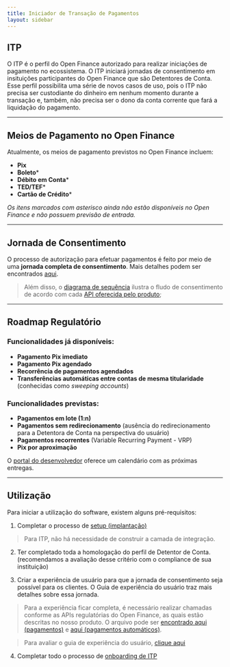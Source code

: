 ```yaml
---
title: Iniciador de Transação de Pagamentos
layout: sidebar
---
```


## ITP

O ITP é o perfil do Open Finance autorizado para realizar iniciações de pagamento no ecossistema. O ITP iniciará jornadas de consentimento em insituições participantes do Open Finance que são Detentores de Conta. Esse perfil possibilita uma série de novos casos de uso, pois o ITP não precisa ser custodiante do dinheiro em nenhum momento durante a transação e, também, não precisa ser o dono da conta corrente que fará a liquidação do pagamento.

---

## Meios de Pagamento no Open Finance

Atualmente, os meios de pagamento previstos no Open Finance incluem:

- **Pix**
- **Boleto*** 
- **Débito em Conta***
- **TED/TEF***
- **Cartão de Crédito***

*Os itens marcados com asterisco ainda não estão disponíveis no Open Finance e não possuem previsão de entrada.*

---

## Jornada de Consentimento

O processo de autorização para efetuar pagamentos é feito por meio de uma **jornada completa de consentimento**. Mais detalhes podem ser encontrados [aqui](../../Visão-geral/Conceitos-fundamentais-Open-Finance/JornadaConsentimento/readme.md).

> Além disso, o [diagrama de sequência](./consent-sequence.png) ilustra o fludo de consentimento de acordo com cada [API oferecida pelo produto](./oas-opustpp-pagamentos.yaml);

---

## Roadmap Regulatório

### Funcionalidades já disponíveis:
- **Pagamento Pix imediato**
- **Pagamento Pix agendado**
- **Recorrência de pagamentos agendados**
- **Transferências automáticas entre contas de mesma titularidade** (conhecidas como *sweeping accounts*)

### Funcionalidades previstas:
- **Pagamentos em lote (1:n)**
- **Pagamentos sem redirecionamento** (ausência do redirecionamento para a Detentora de Conta na perspectiva do usuário)
- **Pagamentos recorrentes** (Variable Recurring Payment - VRP)
- **Pix por aproximação**

O [portal do desenvolvedor](https://openfinancebrasil.atlassian.net/wiki/spaces/DraftOF/calendars) oferece um calendário com as próximas entregas.

---

## Utilização

Para iniciar a utilização do software, existem alguns pré-requisitos:
1. Completar o processo de [setup (implantação)](../../Visão-geral/Implantação/readme.md)

> Para ITP, não há necessidade de construir a camada de integração.

2. Ter completado toda a homologação do perfil de Detentor de Conta. (recomendamos a avaliação desse critério com o compliance de sua instituição)

3. Criar a experiência de usuário para que a jornada de consentimento seja possível para os clientes. O Guia de experiência do usuário traz mais detalhes sobre essa jornada.

> Para a experiência ficar completa, é necessário realizar chamadas conforme as APIs regulatórias do Open Finance, as quais estão descritas no nosso produto. O arquivo pode ser [encontrado aqui (pagamentos)](./oas-opustpp-pagamentos.yaml) e [aqui (pagamentos automáticos)](./oas-opustpp-pagamentos-automaticos.yaml).

> Para avaliar o guia de experiência do usuário, [clique aqui](https://openfinancebrasil.atlassian.net/wiki/spaces/OF/pages/17378535/Guia+de+Experi+ncia+do+Usu+rio)

4. Completar todo o processo de [onboarding de ITP](../../Visão-geral/OnboardingITP/readme.md)